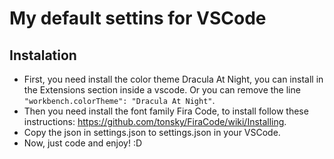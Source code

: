 # My default settins for VSCode

## Instalation

* First, you need install the color theme Dracula At Night, you can install in the Extensions section inside a vscode. Or you can remove the line `"workbench.colorTheme": "Dracula At Night"`.
* Then you need install the font family Fira Code, to install follow these instructions: https://github.com/tonsky/FiraCode/wiki/Installing.
* Copy the json in settings.json to settings.json in your VSCode.
* Now, just code and enjoy! :D
